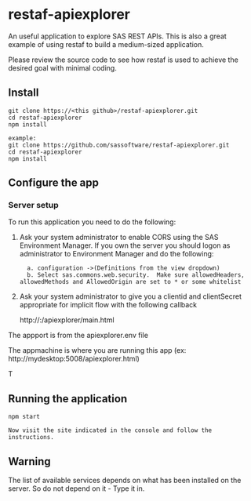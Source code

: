 # restaf-apiexplorer

An useful application to explore SAS REST APIs. This is also a great example of using restaf
to build a medium-sized application.

Please review the source code to see how restaf is used to achieve
the desired goal with minimal coding.


## Install
```
git clone https://<this github>/restaf-apiexplorer.git
cd restaf-apiexplorer
npm install

example:
git clone https://github.com/sassoftware/restaf-apiexplorer.git
cd restaf-apiexplorer
npm install
```

## Configure the app

### Server setup

To run this application you need to do the following:

1. Ask your system administrator to enable CORS using the SAS Environment Manager. If you own the server
you should logon as administrator to Environment Manager and do the following:

         a.	configuration ->(Definitions from the view dropdown)
         b. Select sas.commons.web.security.  Make sure allowedHeaders, allowedMethods and AllowedOrigin are set to * or some whitelist


2. Ask your system administrator to give you a clientid and clientSecret appropriate
for implicit flow with the following callback
  
     http://<appmachine>:<appport>/apiexplorer/main.html


The appport is from the apiexplorer.env file

The appmachine is where you are running this app (ex: http://mydesktop:5008/apiexplorer.html)

T
## Running the application
```
npm start

Now visit the site indicated in the console and follow the instructions.
```

## Warning
The list of available services depends on what has been installed on the server. So do not depend on it - Type it in.
